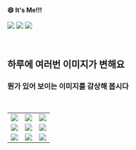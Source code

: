 <!--
#### 📫 How to reach me?
<a href="mailto:thquddnr123@gmail.com">
    <img 
        src="https://img.shields.io/badge/Gmail-d14836?style=flat-square&logo=Gmail&logoColor=white&link=mailto:thquddnr123@gmail.com"
        style="height : auto; margin-left : 60px; margin-right : 60px;"/>
</a>
-->
#### 😄 It's Me!!!

<a href="https://cybecho.notion.site/SBU-s-Archives-854ccd3338c2456a867956f26143998a" target="_blank"><img src="https://img.shields.io/badge/Portfolio-303030?style=for-the-badge&logo=Notion&logoColor=white"/></a>
<a href="https://www.instagram.com/junk_warrior_vintage/" target="_blank"><img src="https://img.shields.io/badge/@junk_warrir_vintage-E4405F?style=for-the-badge&logo=Instagram&logoColor=white"/></a>
<a href="https://www.behance.net/thquddnr125654" target="_blank"><img src="https://img.shields.io/badge/Behance-1769FF?style=for-the-badge&logo=Behance&logoColor=white"/></a>

</br>

## 하루에 여러번 이미지가 변해요
### 뭔가 있어 보이는 이미지를 감상해 봅시다

<!--
마크업 바로보기 사이트
https://dillinger.io/ 
-->
  <br/> <table>
<tr>
<td><a href='https://www.cameronsworld.net'><img src='https://www.random-art.org/img/large/430792.jpg'></a></td>
<td><a href='https://binarypiano.com/'><img src='https://www.random-art.org/img/large/431257.jpg'></a></td>
<td><a href='https://longdogechallenge.com/'><img src='https://www.random-art.org/img/large/428235.jpg'></a></td>
</tr>
<tr>
<td><a href='https://name.ho9.me/'><img src='https://www.random-art.org/img/large/429272.jpg'></a></td>
<td><a href='https://pointerpointer.com/'><img src='https://www.random-art.org/img/large/430816.jpg'></a></td>
<td><a href='http://www.omglasergunspewpewpew.com/'><img src='https://www.random-art.org/img/large/428248.jpg'></a></td>
</tr>
<tr>
<td><a href='https://img.theqoo.net/img/rjIus.jpg'><img src='https://www.random-art.org/img/large/431045.jpg'></a></td>
<td><a href='https://kimjongillookingatthings.tumblr.com/'><img src='https://www.random-art.org/img/large/431109.jpg'></a></td>
<td><a href='https://www.omfgdogs.com/#'><img src='https://www.random-art.org/img/large/431401.jpg'></a></td>
</tr>
</table>
